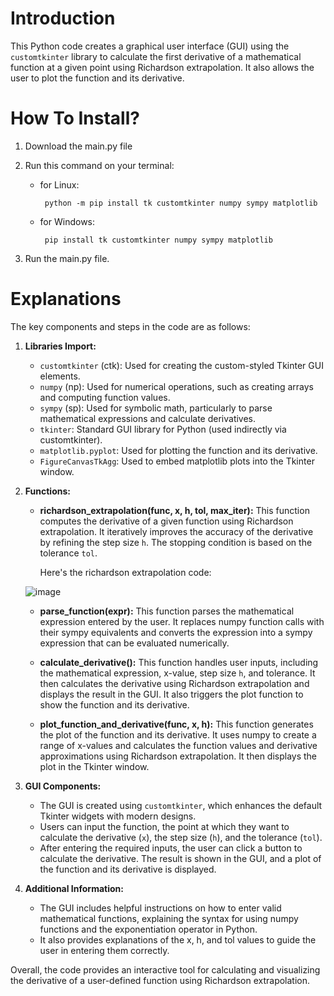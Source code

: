 # Introduction

This Python code creates a graphical user interface (GUI) using the `customtkinter` library to calculate the first derivative of a mathematical function 
at a given point using Richardson extrapolation. It also allows the user to plot the function and its derivative.

# How To Install?

1. Download the main.py file

2. Run this command on your terminal:
   - for Linux:
        ```
         python -m pip install tk customtkinter numpy sympy matplotlib
        ```
   - for Windows:
        ```
         pip install tk customtkinter numpy sympy matplotlib
        ```

3. Run the main.py file.


# Explanations

The key components and steps in the code are as follows:

1. **Libraries Import:**
   - `customtkinter` (ctk): Used for creating the custom-styled Tkinter GUI elements.
   - `numpy` (np): Used for numerical operations, such as creating arrays and computing function values.
   - `sympy` (sp): Used for symbolic math, particularly to parse mathematical expressions and calculate derivatives.
   - `tkinter`: Standard GUI library for Python (used indirectly via customtkinter).
   - `matplotlib.pyplot`: Used for plotting the function and its derivative.
   - `FigureCanvasTkAgg`: Used to embed matplotlib plots into the Tkinter window.

2. **Functions:**
   - **richardson_extrapolation(func, x, h, tol, max_iter):**
     This function computes the derivative of a given function using Richardson extrapolation. It iteratively improves the accuracy of the derivative by refining the step size `h`. The stopping condition is based on the tolerance `tol`.

     Here's the richardson extrapolation code:

    ![image](https://github.com/user-attachments/assets/9ee557f3-ca41-41af-9cb6-0a04d362aebb)

   
   - **parse_function(expr):**
     This function parses the mathematical expression entered by the user. It replaces numpy function calls with their sympy equivalents and converts the expression into a sympy expression that can be evaluated numerically.
   
   - **calculate_derivative():**
     This function handles user inputs, including the mathematical expression, x-value, step size `h`, and tolerance. It then calculates the derivative using Richardson extrapolation and displays the result in the GUI. It also triggers the plot function to show the function and its derivative.

   - **plot_function_and_derivative(func, x, h):**
     This function generates the plot of the function and its derivative. It uses numpy to create a range of x-values and calculates the function values and derivative approximations using Richardson extrapolation. It then displays the plot in the Tkinter window.

3. **GUI Components:**
   - The GUI is created using `customtkinter`, which enhances the default Tkinter widgets with modern designs.
   - Users can input the function, the point at which they want to calculate the derivative (`x`), the step size (`h`), and the tolerance (`tol`).
   - After entering the required inputs, the user can click a button to calculate the derivative. The result is shown in the GUI, and a plot of the function and its derivative is displayed.

4. **Additional Information:**
   - The GUI includes helpful instructions on how to enter valid mathematical functions, explaining the syntax for using numpy functions and the exponentiation operator in Python.
   - It also provides explanations of the x, h, and tol values to guide the user in entering them correctly.

Overall, the code provides an interactive tool for calculating and visualizing the derivative of a user-defined function using Richardson extrapolation.
